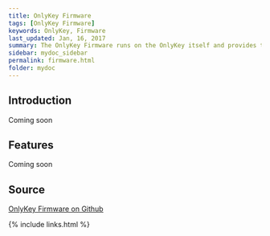 ```yaml
---
title: OnlyKey Firmware
tags: [OnlyKey Firmware]
keywords: OnlyKey, Firmware
last_updated: Jan, 16, 2017
summary: The OnlyKey Firmware runs on the OnlyKey itself and provides the core functionality of OnlyKey.
sidebar: mydoc_sidebar
permalink: firmware.html
folder: mydoc
---
```


## Introduction

Coming soon

## Features

Coming soon

## Source

[OnlyKey Firmware on Github](https://github.com/trustcrypto/OnlyKey-Firmware)

{% include links.html %}
